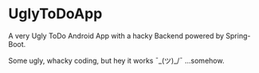 # UglyToDoApp

A very Ugly ToDo Android App with a hacky Backend powered by Spring-Boot.  
  
Some ugly, whacky coding, but hey it works ¯\_(ツ)_/¯ ...somehow.